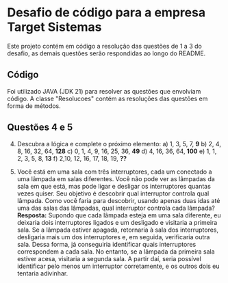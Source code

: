# Desafio de código para a empresa Target Sistemas

Este projeto contém em código a resolução das questões de 1 a 3 do desafio, as demais questões serão respondidas ao longo do README.

## Código

Foi utilizado JAVA (JDK 21) para resolver as questões que envolviam código. A classe "Resolucoes" contém as resoluções das questões em forma de métodos.

## Questões 4 e 5

4. Descubra a lógica e complete o próximo elemento:
a) 1, 3, 5, 7, **9**
b) 2, 4, 8, 16, 32, 64, **128**
c) 0, 1, 4, 9, 16, 25, 36, **49**
d) 4, 16, 36, 64, **100**
e) 1, 1, 2, 3, 5, 8, **13**
f) 2,10, 12, 16, 17, 18, 19, **??**

5. Você está em uma sala com três interruptores, cada um conectado a uma lâmpada em salas diferentes. Você não pode ver as lâmpadas da sala em que está, mas pode ligar e desligar os interruptores quantas vezes quiser. Seu objetivo é descobrir qual interruptor controla qual lâmpada. Como você faria para descobrir, usando apenas duas idas até uma das salas das lâmpadas, qual interruptor controla cada lâmpada?
**Resposta:** Supondo que cada lâmpada esteja em uma sala diferente, eu deixaria dois interruptores ligados e um desligado e visitaria a primeira sala. Se a lâmpada estiver apagada, retornaria à sala dos interruptores, desligaria mais um dos interruptores e, em seguida, verificaria outra sala. Dessa forma, já conseguiria identificar quais interruptores correspondem a cada sala. No entanto, se a lâmpada da primeira sala estiver acesa, visitaria a segunda sala. A partir daí, seria possível identificar pelo menos um interruptor corretamente, e os outros dois eu tentaria adivinhar.
